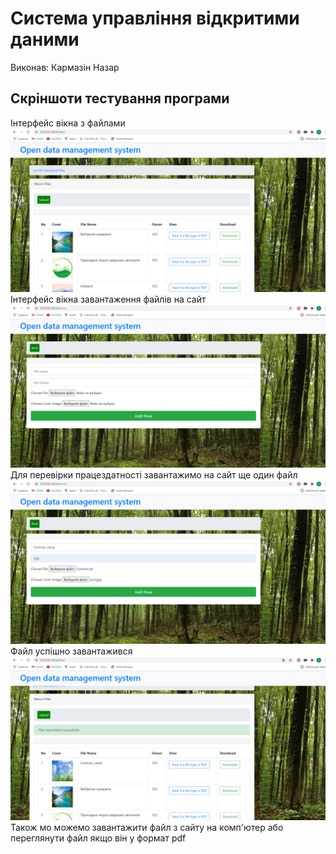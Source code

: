# Система управління відкритими даними
Виконав: Кармазін Назар
## Скріншоти тестування програми

Інтерфейс вікна з файлами
![alt text](Screenshots/11.jpg)
Інтерфейс вікна завантаження файлів на сайт
![alt text](Screenshots/12.jpg)
Для перевірки працездатності завантажимо на сайт ще один файл
![Image alt](Screenshots/15.jpg)
Файл успішно завантажився
![Image alt](Screenshots/16.jpg)
Також мо можемо завантажити файл з сайту на комп'ютер або переглянути файл якщо він у формат pdf
